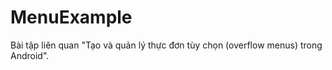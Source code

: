 # MenuExample

Bài tập liên quan "Tạo và quản lý thực đơn tùy chọn (overflow menus) trong Android".
